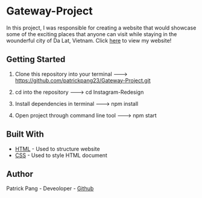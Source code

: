# Gateway-Project
In this project, I was responsible for creating a website that would showcase some of the exciting places that anyone can visit while staying in the wounderful city of Da Lat, Vietnam. Click [here](https://gateway-project.patrickpang1.repl.co/index.html) to view my website!

## Getting Started
1. Clone this repository into your terminal --->
https://github.com/patrickpang23/Gateway-Project.git

2. cd into the repository ---> cd Instagram-Redesign

3. Install dependencies in terminal ---> npm install

4. Open project through command line tool ---> npm start

## Built With
* [HTML](https://developer.mozilla.org/en-US/docs/Learn/Getting_started_with_the_web/HTML_basics) - Used to structure website
* [CSS](https://www.w3schools.com/css/) - Used to style HTML document

## Author
Patrick Pang - Deveoloper - [Github](https://github.com/patrickpang23)
